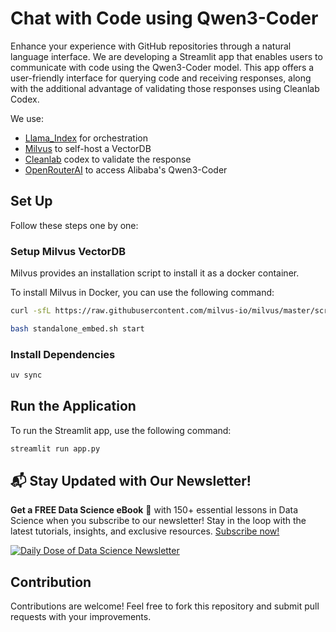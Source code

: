 # Chat with Code using Qwen3-Coder

Enhance your experience with GitHub repositories through a natural language interface. We are developing a Streamlit app that enables users to communicate with code using the Qwen3-Coder model. This app offers a user-friendly interface for querying code and receiving responses, along with the additional advantage of validating those responses using Cleanlab Codex.

We use:

- [Llama_Index](https://docs.llamaindex.ai/en/stable/) for orchestration
- [Milvus](https://milvus.io/) to self-host a VectorDB
- [Cleanlab](https://help.cleanlab.ai/codex/) codex to validate the response
- [OpenRouterAI](https://openrouter.ai/docs/quick-start) to access Alibaba's Qwen3-Coder

## Set Up

Follow these steps one by one:

### Setup Milvus VectorDB

Milvus provides an installation script to install it as a docker container.

To install Milvus in Docker, you can use the following command:

```bash
curl -sfL https://raw.githubusercontent.com/milvus-io/milvus/master/scripts/standalone_embed.sh -o standalone_embed.sh

bash standalone_embed.sh start
```

### Install Dependencies

```bash
uv sync
```

## Run the Application

To run the Streamlit app, use the following command:

```bash
streamlit run app.py
```

## 📬 Stay Updated with Our Newsletter!

**Get a FREE Data Science eBook** 📖 with 150+ essential lessons in Data Science when you subscribe to our newsletter! Stay in the loop with the latest tutorials, insights, and exclusive resources. [Subscribe now!](https://join.dailydoseofds.com)

[![Daily Dose of Data Science Newsletter](https://github.com/patchy631/ai-engineering/blob/main/resources/join_ddods.png)](https://join.dailydoseofds.com)

## Contribution

Contributions are welcome! Feel free to fork this repository and submit pull requests with your improvements.
